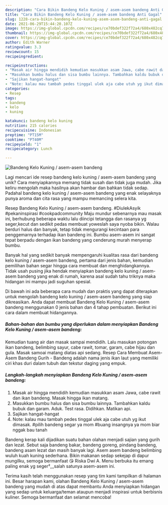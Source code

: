 ```yaml
---
description: "Cara Bikin Bandeng Kelo Kuning / asem-asem bandeng Anti Gagal"
title: "Cara Bikin Bandeng Kelo Kuning / asem-asem bandeng Anti Gagal"
slug: 1228-cara-bikin-bandeng-kelo-kuning-asem-asem-bandeng-anti-gagal
date: 2021-06-29T15:44:20.107Z
image: https://img-global.cpcdn.com/recipes/ce70bdef322f72a4/680x482cq70/bandeng-kelo-kuning-asem-asem-bandeng-foto-resep-utama.jpg
thumbnail: https://img-global.cpcdn.com/recipes/ce70bdef322f72a4/680x482cq70/bandeng-kelo-kuning-asem-asem-bandeng-foto-resep-utama.jpg
cover: https://img-global.cpcdn.com/recipes/ce70bdef322f72a4/680x482cq70/bandeng-kelo-kuning-asem-asem-bandeng-foto-resep-utama.jpg
author: Edith Warner
ratingvalue: 3.3
reviewcount: 15
recipeingredient:

recipeinstructions:
- "Masak air hingga mendidih kemudian masukkan asam Jawa, cabe rawit dan ikan bandeng. Masak hingga ikan matang."
- "Masukkan bumbu halus dan sisa bumbu lainnya. Tambahkan kaldu bubuk dan garam. Aduk. Test rasa. Didihkan. Matikan api."
- "Sajikan hangat-hangat"
- "Note: kalau mau tambah pedes tinggal ulek aja cabe utuh yg ikut dimasak. #pilih bandeng segar ya mom #buang insangnya ya mom biar nggak bau tanah"
categories:
- Resep
tags:
- bandeng
- kelo
- kuning

katakunci: bandeng kelo kuning 
nutrition: 215 calories
recipecuisine: Indonesian
preptime: "PT15M"
cooktime: "PT40M"
recipeyield: "1"
recipecategory: Lunch

---
```



![Bandeng Kelo Kuning / asem-asem bandeng](https://img-global.cpcdn.com/recipes/ce70bdef322f72a4/680x482cq70/bandeng-kelo-kuning-asem-asem-bandeng-foto-resep-utama.jpg)

Lagi mencari ide resep bandeng kelo kuning / asem-asem bandeng yang unik? Cara menyiapkannya memang tidak susah dan tidak juga mudah. Jika keliru mengolah maka hasilnya akan hambar dan bahkan tidak sedap. Padahal bandeng kelo kuning / asem-asem bandeng yang enak selayaknya punya aroma dan cita rasa yang mampu memancing selera kita.

Resep Bandeng Kelo Kuning / asem-asem bandeng. #DiulekAsyik #pekaninspirasi #cookpadcommunity Maju mundur sebenarnya mau masak ini, berhubung beberapa waktu lalu diincipi tetangga dan rasanya yg seger,kecut dan sedikit pedas membuat yoweslah saya nyoba bikin. Walau berduri halus dan banyak, tetap tidak mengurangi kecintaan para penggemarnya terhadap ikan bandeng ini. Bumbu asem-asem ini sangat tepat berpadu dengan ikan bandeng yang cenderung murah menyerap bumbu.

Banyak hal yang sedikit banyak mempengaruhi kualitas rasa dari bandeng kelo kuning / asem-asem bandeng, pertama dari jenis bahan, kemudian pemilihan bahan segar hingga cara membuat dan menghidangkannya. Tidak usah pusing jika hendak menyiapkan bandeng kelo kuning / asem-asem bandeng yang enak di rumah, karena asal sudah tahu triknya maka hidangan ini mampu jadi suguhan spesial.


Di bawah ini ada beberapa cara mudah dan praktis yang dapat diterapkan untuk mengolah bandeng kelo kuning / asem-asem bandeng yang siap dikreasikan. Anda dapat membuat Bandeng Kelo Kuning / asem-asem bandeng menggunakan 0 jenis bahan dan 4 tahap pembuatan. Berikut ini cara dalam membuat hidangannya.

<!--inarticleads1-->

##### Bahan-bahan dan bumbu yang diperlukan dalam menyiapkan Bandeng Kelo Kuning / asem-asem bandeng:



Kemudian tuang air dan masak sampai mendidih. Lalu masukan potongan ikan bandeng, belimbing sayur, cabe rawit, tomar, garam, cabe hijau dan gula. Masak samoai matang diatas api sedang. Resep Cara Membuat Asem-Asem Bandeng Gurih - Bandeng adalah nama jenis ikan laut yang memiliki ciri khas duri dalam tubuh dan tekstur daging yang empuk. 

<!--inarticleads2-->

##### Langkah-langkah menyiapkan Bandeng Kelo Kuning / asem-asem bandeng:

1. Masak air hingga mendidih kemudian masukkan asam Jawa, cabe rawit dan ikan bandeng. Masak hingga ikan matang.
1. Masukkan bumbu halus dan sisa bumbu lainnya. Tambahkan kaldu bubuk dan garam. Aduk. Test rasa. Didihkan. Matikan api.
1. Sajikan hangat-hangat
1. Note: kalau mau tambah pedes tinggal ulek aja cabe utuh yg ikut dimasak. #pilih bandeng segar ya mom #buang insangnya ya mom biar nggak bau tanah


Bandeng kerap kali dijadikan suatu bahan olahan menjadi sajian yang gurih dan lezat. Sebut saja bandeng bakar, bandeng goreng, pindang bandeng, bandeng asam lezat dan masih banyak lagi. Asem asem bandeng belimbing wuluh kuah kuning sederhana. Bikin makanan sedap sekejap di dapur mungilku, semoga bermanfaat 😘 Riska Dwi A. Menu berbuka itu emang paling enak yg seger²,,,salah satunya asem-asem ini. 

Terima kasih telah menggunakan resep yang tim kami tampilkan di halaman ini. Besar harapan kami, olahan Bandeng Kelo Kuning / asem-asem bandeng yang mudah di atas dapat membantu Anda menyiapkan hidangan yang sedap untuk keluarga/teman ataupun menjadi inspirasi untuk berbisnis kuliner. Semoga bermanfaat dan selamat mencoba!
